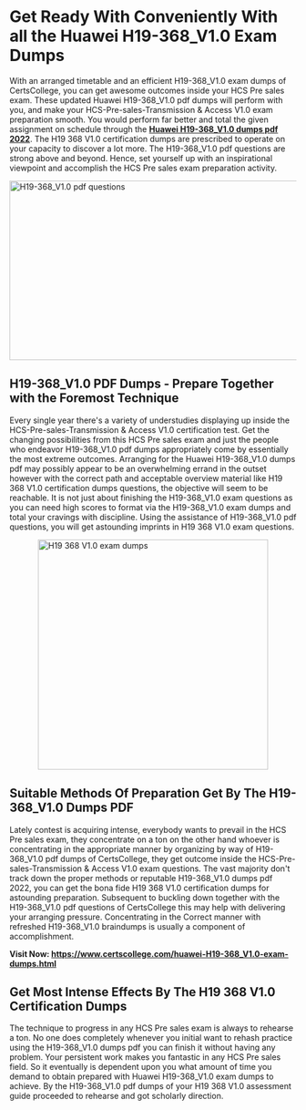 <h1><strong>Get Ready With Conveniently With all the Huawei H19-368_V1.0 Exam Dumps&nbsp;</strong></h1>
<p><span style="font-weight: 400;">With an arranged timetable and an efficient  H19-368_V1.0 exam dumps of CertsCollege, you can get awesome outcomes inside your HCS Pre sales exam. These updated Huawei H19-368_V1.0 pdf dumps will perform with you, and make your HCS-Pre-sales-Transmission & Access V1.0 exam preparation smooth. You would perform far better and total the given assignment on schedule through the <strong><a href="https://www.certscollege.com/huawei-H19-368_V1.0-exam-dumps.html">Huawei H19-368_V1.0 dumps pdf 2022</a></strong>. The H19 368 V1.0 certification dumps are prescribed to operate on your capacity to discover a lot more. The  H19-368_V1.0 pdf questions are strong above and beyond. Hence, set yourself up with an inspirational viewpoint and accomplish the HCS Pre sales exam preparation activity.&nbsp;</span></p>
<p><span style="font-weight: 400;"><img style="display: block; margin-left: auto; margin-right: auto;" src="https://i.ibb.co/CPDK3ps/Yellow-and-Blue-Initiative-Blog-Banner.png" alt="H19-368_V1.0 pdf questions" width="559" height="315" /></span></p>
<h2><strong>H19-368_V1.0 PDF Dumps - Prepare Together with the Foremost Technique</strong></h2>
<p><span style="font-weight: 400;">Every single year there's a variety of understudies displaying up inside the HCS-Pre-sales-Transmission & Access V1.0 certification test. Get the changing possibilities from this HCS Pre sales exam and just the people who endeavor H19-368_V1.0 pdf dumps appropriately come by essentially the most extreme outcomes. Arranging for the Huawei H19-368_V1.0 dumps pdf may possibly appear to be an overwhelming errand in the outset however with the correct path and acceptable overview material like H19 368 V1.0 certification dumps questions, the objective will seem to be reachable. It is not just about finishing the H19-368_V1.0 exam questions as you can need high scores to format via the H19-368_V1.0 exam dumps and total your cravings with discipline. Using the assistance of H19-368_V1.0 pdf questions, you will get astounding imprints in H19 368 V1.0 exam questions.</span></p>
<p><span style="font-weight: 400;"><a href="https://tinyurl.com/3rkc46n7"><img style="display: block; margin-left: auto; margin-right: auto;" src="https://i.ibb.co/9tMrhdY/Teacher-Appreciation-Invitation.png" alt="H19 368 V1.0 exam dumps " width="404" height="404" /></a></span></p>
<h2><strong>Suitable Methods Of Preparation Get By The H19-368_V1.0 Dumps PDF</strong></h2>
<p><span style="font-weight: 400;">Lately contest is acquiring intense, everybody wants to prevail in the HCS Pre sales exam, they concentrate on a ton on the other hand whoever is concentrating in the appropriate manner by organizing by way of H19-368_V1.0 pdf dumps of CertsCollege, they get outcome inside the HCS-Pre-sales-Transmission & Access V1.0 exam questions. The vast majority don't track down the proper methods or reputable H19-368_V1.0 dumps pdf 2022, you can get the bona fide H19 368 V1.0 certification dumps for astounding preparation. Subsequent to buckling down together with the  H19-368_V1.0 pdf questions of CertsCollege this may help with delivering your arranging pressure. Concentrating in the Correct manner with refreshed H19-368_V1.0 braindumps is usually a component of accomplishment.</span></p>
<p><span style="font-weight: 400;"><strong>Visit Now: <a href="https://www.certscollege.com/huawei-H19-368_V1.0-exam-dumps.html">https://www.certscollege.com/huawei-H19-368_V1.0-exam-dumps.html</a></strong></span></p>
<h2><strong>Get Most Intense Effects By The H19 368 V1.0 Certification Dumps</strong></h2>
<p><span style="font-weight: 400;">The technique to progress in any HCS Pre sales exam is always to rehearse a ton. No one does completely whenever you initial want to rehash practice using the H19-368_V1.0 dumps pdf you can finish it without having any problem. Your persistent work makes you fantastic in any HCS Pre sales field. So it eventually is dependent upon you what amount of time you demand to obtain prepared with Huawei H19-368_V1.0 exam dumps to achieve. By the H19-368_V1.0 pdf dumps of your H19 368 V1.0 assessment guide proceeded to rehearse and got scholarly direction.</span></p>

